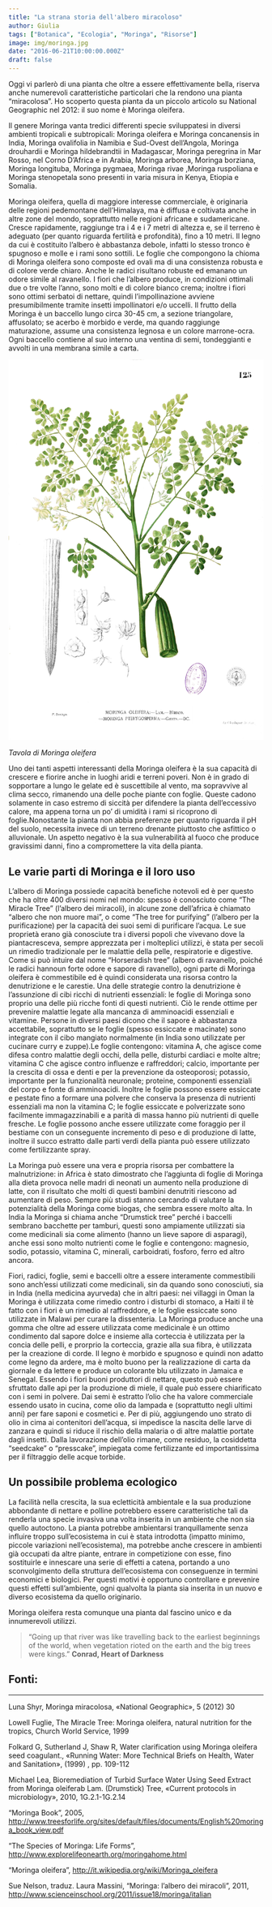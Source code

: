 ```yaml
---
title: "La strana storia dell'albero miracoloso"
author: Giulia
tags: ["Botanica", "Ecologia", "Moringa", "Risorse"]
image: img/moringa.jpg
date: "2016-06-21T10:00:00.000Z"
draft: false
---
```


Oggi vi parlerò di una pianta che oltre a essere effettivamente bella, riserva anche numerevoli caratteristiche particolari che la rendono una pianta “miracolosa”. Ho scoperto questa pianta da un piccolo articolo su National Geographic nel 2012: il suo nome è Moringa oleifera.

Il genere Moringa vanta tredici differenti specie sviluppatesi in diversi ambienti tropicali e subtropicali: Moringa oleifera e Moringa concanensis in India, Moringa ovalifolia in Namibia e Sud-Ovest dell’Angola, Moringa drouhardii e Moringa hildebrandtii in Madagascar, Moringa peregrina in Mar Rosso, nel Corno D’Africa e in Arabia, Moringa arborea, Moringa borziana, Moringa longituba, Moringa pygmaea, Moringa rivae ,Moringa ruspoliana e Moringa stenopetala sono presenti in varia misura in Kenya, Etiopia e Somalia.

Moringa oleifera, quella di maggiore interesse commerciale, è originaria delle regioni pedemontane dell’Himalaya, ma è diffusa e coltivata anche in altre zone del mondo, soprattutto nelle regioni africane e sudamericane. Cresce rapidamente, raggiunge tra i 4 e i 7 metri di altezza e, se il terreno è adeguato (per quanto riguarda fertilità e profondità), fino a 10 metri. Il legno da cui è costituito l’albero è abbastanza debole, infatti lo stesso tronco è spugnoso e molle e i rami sono sottili. Le foglie che compongono la chioma di Moringa oleifera sono composte ed ovali ma di una consistenza robusta e di colore verde chiaro. Anche le radici risultano robuste ed emanano un odore simile al ravanello. I fiori che l’albero produce, in condizioni ottimali due o tre volte l’anno, sono molti e di colore bianco crema; inoltre i fiori sono ottimi serbatoi di nettare, quindi l’impollinazione avviene presumibilmente tramite insetti impollinatori e/o uccelli. Il frutto della Moringa è un baccello lungo circa 30-45 cm, a sezione triangolare, affusolato; se acerbo è morbido e verde, ma quando raggiunge maturazione, assume una consistenza legnosa e un colore marrone-ocra. Ogni baccello contiene al suo interno una ventina di semi, tondeggianti e avvolti in una membrana simile a carta.


![Tavola di moringa oleifera](./img/moringa-botanica.png)

*Tavola di Moringa oleifera*

Uno dei tanti aspetti interessanti della Moringa oleifera è la sua capacità di crescere e fiorire anche in luoghi aridi e terreni poveri. Non è in grado di sopportare a lungo le gelate ed è suscettibile al vento, ma sopravvive al clima secco, rimanendo una delle poche piante con foglie. Queste cadono solamente in caso estremo di siccità per difendere la pianta dell’eccessivo calore, ma appena torna un po’ di umidità i rami si ricoprono di foglie.Nonostante la pianta non abbia preferenze per quanto riguarda il pH del suolo, necessita invece di un terreno drenante piuttosto che asfittico o alluvionale. Un aspetto negativo è la sua vulnerabilità al fuoco che produce gravissimi danni, fino a compromettere la vita della pianta.

 

## Le varie parti di Moringa e il loro uso

L’albero di Moringa possiede capacità benefiche notevoli ed è per questo che ha oltre 400 diversi nomi nel mondo: spesso è conosciuto come “The Miracle Tree” (l’albero dei miracoli), in alcune zone dell’africa è chiamato “albero che non muore mai”, o come “The tree for purifying” (l’albero per la purificazione) per la capacità dei suoi semi di purificare l’acqua. Le sue proprietà erano già conosciute tra i diversi popoli che vivevano dove la piantacresceva, sempre apprezzata per i molteplici utilizzi, è stata per secoli un rimedio tradizionale per le malattie della pelle, respiratorie e digestive. Come si può intuire dal nome “Horseradish tree” (albero di ravanello, poiché le radici hannoun forte odore e sapore di ravanello), ogni parte di Moringa oleifera è commestibile ed  è quindi considerata una risorsa contro la denutrizione e le carestie. Una delle strategie contro la denutrizione è l’assunzione di cibi ricchi di nutrienti essenziali: le foglie di Moringa sono proprio una delle più ricche fonti di questi nutrienti. Ciò le rende ottime per prevenire malattie legate alla mancanza di amminoacidi essenziali e vitamine. Persone in diversi paesi dicono che il sapore è abbastanza accettabile, soprattutto se le foglie (spesso essiccate e macinate) sono integrate con il cibo mangiato normalmente (in India sono utilizzate per cucinare curry e zuppe).Le foglie contengono: vitamina A, che agisce come difesa contro malattie degli occhi, della pelle, disturbi cardiaci e molte altre; vitamina C che agisce contro influenze e raffreddori; calcio, importante per la crescita di ossa e denti e per la prevenzione da osteoporosi; potassio, importante per la funzionalità neuronale; proteine, componenti essenziali del corpo e fonte di amminoacidi. Inoltre le foglie possono essere essiccate e pestate fino a formare una polvere che conserva la presenza di nutrienti essenziali ma non la vitamina C; le foglie essiccate e polverizzate sono facilmente immagazzinabili e a parità di massa hanno più nutrienti di quelle fresche. Le foglie possono anche essere utilizzate come foraggio per il bestiame con un conseguente incremento di peso e di produzione di latte, inoltre il succo estratto dalle parti verdi della pianta può essere utilizzato come fertilizzante spray.

La Moringa può essere una vera e propria risorsa per combattere la malnutrizione: in Africa è stato dimostrato che l’aggiunta di foglie di Moringa alla dieta provoca nelle madri di neonati un aumento nella produzione di latte, con il risultato che molti di questi bambini denutriti riescono ad aumentare di peso. Sempre più studi stanno cercando di valutare la potenzialità della Moringa come biogas, che sembra essere molto alta. In India la Moringa si chiama anche “Drumstick tree” perché i baccelli sembrano bacchette per tamburi, questi sono ampiamente utilizzati sia come medicinali sia come alimento (hanno un lieve sapore di asparagi), anche essi sono molto nutrienti come le foglie e contengono: magnesio, sodio, potassio, vitamina C, minerali, carboidrati, fosforo, ferro ed altro ancora.

Fiori, radici, foglie, semi e baccelli oltre a essere interamente commestibili sono anch’essi utilizzati come medicinali, sin da quando sono conosciuti, sia in India (nella medicina ayurveda) che in altri paesi: nei villaggi in Oman la Moringa è utilizzata come rimedio contro i disturbi di stomaco, a Haiti il tè fatto con i fiori è un rimedio al raffreddore, e le foglie essiccate sono utilizzate in Malawi per curare la dissenteria. La Moringa produce anche una gomma che oltre ad essere utilizzata come medicinale è un ottimo condimento dal sapore dolce e insieme alla corteccia è utilizzata per la concia delle pelli, e prorprio la corteccia, grazie alla sua fibra, è utilizzata per la creazione di corde. Il legno è morbido e spugnoso e quindi non adatto come legno da ardere, ma è molto buono per la realizzazione di carta da giornale e da lettere e produce un colorante blu utilizzato in Jamaica e Senegal. Essendo i fiori buoni produttori di nettare, questo può essere sfruttato dalle api per la produzione di miele, il quale può essere chiarificato con i semi in polvere. Dai semi è estratto l’olio che ha valore commerciale essendo usato in cucina, come olio da lampada e (soprattutto negli ultimi anni) per fare saponi e cosmetici e. Per di più, aggiungendo uno strato di olio in cima ai contenitori dell’acqua, si impedisce la nascita delle larve di zanzara e quindi si riduce il rischio della malaria o di altre malattie portate dagli insetti. Dalla lavorazione dell’olio rimane, come residuo, la cosiddetta “seedcake” o “presscake”, impiegata come fertilizzante ed importantissima per il filtraggio delle acque torbide.

## Un possibile problema ecologico

La facilità nella crescita, la sua ecletticità ambientale e la sua produzione abbondante di nettare e polline potrebbero essere caratteristiche tali da renderla una specie invasiva una volta inserita in un ambiente che non sia quello autoctono. La pianta potrebbe ambientarsi tranquillamente senza influire troppo sull’ecosistema in cui è stata introdotta (impatto minimo, piccole variazioni nell’ecosistema), ma potrebbe anche crescere in ambienti già occupati da altre piante, entrare in competizione con esse, fino sostituirle e innescare una serie di effetti a catena,  portando a uno sconvolgimento della struttura dell’ecosistema con conseguenze in termini economici e biologici. Per questi motivi è opportuno controllare e prevenire questi effetti sull’ambiente, ogni qualvolta la pianta sia inserita in un nuovo e diverso ecosistema da quello originario.

Moringa oleifera resta comunque una pianta dal fascino unico e da innumerevoli utilizzi.

> “Going up that river was like travelling back to the earliest beginnings of the world, when vegetation rioted on the earth and the big trees were kings.”
**Conrad, Heart of Darkness**

Fonti:
---
---

Luna Shyr, Moringa miracolosa, «National Geographic», 5 (2012) 30

Lowell Fuglie, The Miracle Tree: Moringa oleifera, natural nutrition for the tropics, Church World Service, 1999

Folkard G, Sutherland J, Shaw R, Water clarification using Moringa oleifera seed coagulant., «Running Water: More Technical Briefs on Health, Water and Sanitation», (1999) , pp. 109-112

Michael Lea, Bioremediation of Turbid Surface Water Using Seed Extract from Moringa oleiferab Lam. (Drumstick) Tree, «Current protocols in microbiology», 2010, 1G.2.1-1G.2.14

“Moringa Book”, 2005, http://www.treesforlife.org/sites/default/files/documents/English%20moringa_book_view.pdf

“The Species of Moringa: Life Forms”, http://www.explorelifeonearth.org/moringahome.html

“Moringa oleifera”, http://it.wikipedia.org/wiki/Moringa_oleifera

Sue Nelson, traduz. Laura Massini, “Moringa: l’albero dei miracoli”, 2011, http://www.scienceinschool.org/2011/issue18/moringa/italian